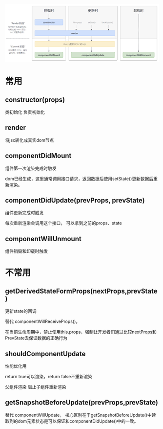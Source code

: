 ![](./lifecyc.png)
# 常用
## constructor(props)
类初始化 负责初始化
## render
将jsx转化成真实dom节点
## componentDidMount
组件第一次渲染完成时触发

dom已经生成，这里通常调用接口请求，返回数据后使用setState()更新数据后重新渲染。
## componentDidUpdate(prevProps, prevState)
组件更新完成时触发

每次重新渲染会调用这个接口， 可以拿到之前的props、state
## componentWillUnmount
组件销毁和卸载时触发

# 不常用

## getDerivedStateFormProps(nextProps,prevState)
更新state的回调

替代 componentWillReceiveProps()。

在当前生命周期中，禁止使用this.props，强制让开发者们通过比较nextProps和PrevState去保证数据的正确行为
## shouldComponentUpdate
性能优化用

return true可以渲染，return false不重新渲染

父组件渲染 阻止子组件重新渲染
## getSnapshotBeforeUpdate(prevProps,prevState)
替代 componentWillUpdate， 核心区别在于getSnapshotBeforeUpdate()中读取到的dom元素状态是可以保证和componentDidUpdate()中的一致。


